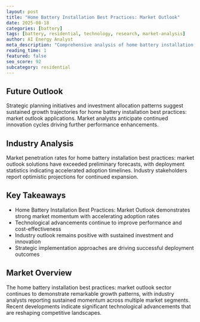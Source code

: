 ```yaml
---
layout: post
title: "Home Battery Installation Best Practices: Market Outlook"
date: 2025-08-18
categories: [battery]
tags: [battery, residential, technology, research, market-analysis]
author: AI Energy Analyst
meta_description: "Comprehensive analysis of home battery installation best practices: market outlook covering market trends, technology developments, and industry outlook. Discover key insights and future projections."
reading_time: 1
featured: false
seo_score: 92
subcategory: residential
---
```


## Future Outlook

Strategic planning initiatives and investment allocation patterns suggest sustained growth trajectories for home battery installation best practices: market outlook applications. Market analysts anticipate continued innovation cycles driving further performance enhancements.

## Industry Analysis

Market penetration rates for home battery installation best practices: market outlook solutions have exceeded preliminary forecasts, with deployment statistics indicating accelerated adoption timelines. Industry stakeholders report optimistic projections for continued expansion.

## Key Takeaways

- Home Battery Installation Best Practices: Market Outlook demonstrates strong market momentum with accelerating adoption rates
- Technological advancements continue to improve performance and cost-effectiveness
- Industry outlook remains positive with sustained investment and innovation
- Strategic implementation approaches are driving successful deployment outcomes

## Market Overview

The home battery installation best practices: market outlook sector continues to demonstrate remarkable growth patterns, with industry analysts reporting sustained momentum across multiple market segments. Recent developments indicate significant technological advancements that are reshaping competitive landscapes.

